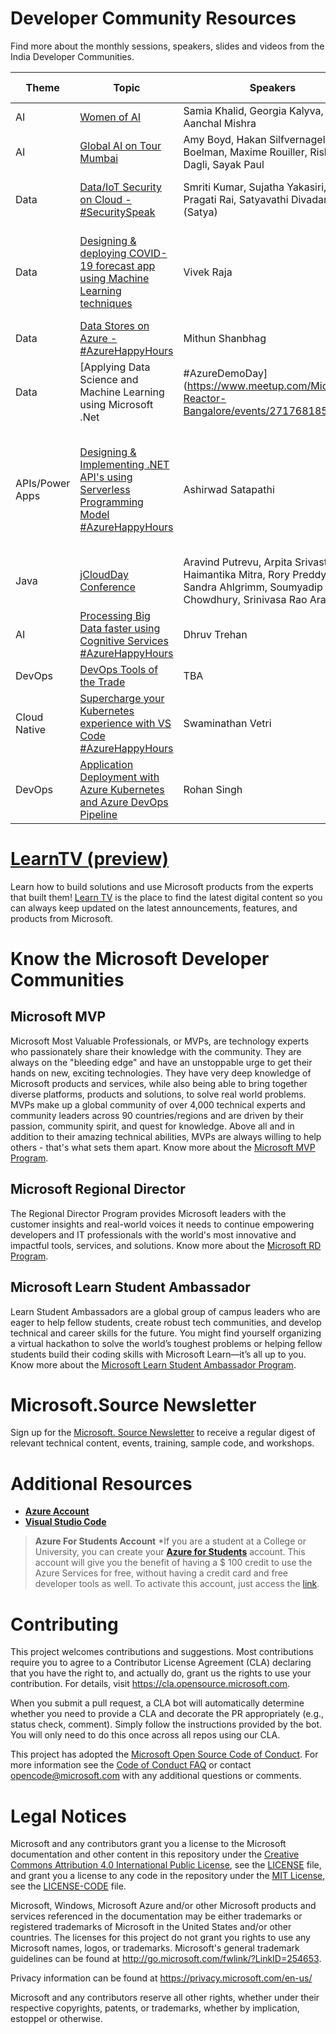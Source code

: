 # Developer Community Resources

Find more about the monthly sessions, speakers, slides and videos from the India Developer Communities. 

| Theme | Topic | Speakers | Resources | Session Video |
|---|---|---|---|---|
| AI | [Women of AI](https://www.meetup.com/Global-AI-Community-Mumbai/events/274879885/) | Samia Khalid, Georgia Kalyva, Aanchal Mishra | [Conference Details](https://www.meetup.com/Global-AI-Community-Mumbai/events/274879885/) | [Watch Now](https://www.youtube.com/watch?v=1OUT9hk4RLE) |
| AI | [Global AI on Tour Mumbai](https://www.eventbrite.com/e/global-ai-on-tour-mumbai-tickets-119294794943) | Amy Boyd, Hakan Silfvernagel, Henk Boelman, Maxime Rouiller, Rishit Dagli, Sayak Paul | [Conference Details](https://www.eventbrite.com/e/global-ai-on-tour-mumbai-tickets-119294794943) | - |
|  Data | [Data/IoT Security on Cloud - #SecuritySpeak](https://www.meetup.com/Microsoft-Reactor-Bangalore/events/271746745/)  |  Smriti Kumar, Sujatha Yakasiri, Pragati Rai, Satyavathi Divadari (Satya) | [Azure Security Fundamentals](https://docs.microsoft.com/en-us/azure/security/fundamentals/?WT.mc_id=-github-arsaha&wt.mc_id=AID3018158_QSG_EML_445393&ocid=AID3018158_QSG_EML_445393), [Azure IoT Security](https://azure.microsoft.com/en-us/overview/iot/security/?WT.mc_id=-github-arsaha&wt.mc_id=AID3018158_QSG_EML_445394&ocid=AID3018158_QSG_EML_445394) |  [Watch Now](https://www.youtube.com/watch?v=WldK9FKTjUU) |
|  Data | [Designing & deploying COVID-19 forecast app using Machine Learning techniques](https://www.meetup.com/Microsoft-Reactor-Bangalore/events/271746623/) | Vivek Raja  | [Create Machine Learning models](https://docs.microsoft.com/en-us/learn/paths/create-machine-learn-models/?WT.mc_id=-github-arsaha&wt.mc_id=AID3018158_QSG_EML_445395&ocid=AID3018158_QSG_EML_445395), [Azure Machine Learning](https://docs.microsoft.com/en-us/azure/machine-learning/overview-what-is-azure-ml?WT.mc_id=-github-arsaha&wt.mc_id=AID3018158_QSG_EML_445396&ocid=AID3018158_QSG_EML_445396), [MLOps on Azure](https://github.com/microsoft/MLOps) |[Watch Now](https://www.youtube.com/watch?v=xtCdUQce9vM&feature=youtu.be)  | 
|  Data | [Data Stores on Azure - #AzureHappyHours](https://www.meetup.com/Microsoft-Reactor-Bangalore/events/271748075/)  | Mithun Shanbhag  | [Azure SQL](https://docs.microsoft.com/en-us/azure/azure-sql/?WT.mc_id=-github-arsaha&wt.mc_id=AID3018158_QSG_EML_445397&ocid=AID3018158_QSG_EML_445397), [Azure Cosmos DB](https://docs.microsoft.com/en-us/azure/cosmos-db/introduction?WT.mc_id=-github-arsaha&wt.mc_id=AID3018158_QSG_EML_445398&ocid=AID3018158_QSG_EML_445398)  | [Watch Now](https://www.youtube.com/watch?v=uK0kbAfG3fo)  |
| Data | [Applying Data Science and Machine Learning using Microsoft .Net  | #AzureDemoDay](https://www.meetup.com/Microsoft-Reactor-Bangalore/events/271768185/) | Praveen Raghuvanshi | [Learning Resource](https://dotnet.microsoft.com/learn/ml-dotnet) | [Watch Now](https://www.youtube.com/watch?v=g91ONmgfi2s) |
| APIs/Power Apps | [Designing & Implementing .NET API's using Serverless Programming Model #AzureHappyHours](https://www.meetup.com/Microsoft-Reactor-Bangalore/events/272191714/) | Ashirwad Satapathi  | [Azure Functions Documentation](https://docs.microsoft.com/azure/azure-functions/?WT.mc_id=-github-arsaha), [Quickstarts to create your first Azure Function](https://docs.microsoft.com/azure/azure-functions/functions-create-first-function-vs-code?pivots=programming-language-csharp&WT.mc_id=-github-arsaha), [Create Serverless Applications](https://docs.microsoft.com/learn/paths/create-serverless-applications/?WT.mc_id=-github-arsaha) |[Watch Now](https://www.youtube.com/watch?v=fPiAPtMrFMg&feature=youtu.be)|
| Java | [jCloudDay Conference](https://aka.ms/MSFTJCloudDay) | Aravind Putrevu, Arpita Srivastava, Haimantika Mitra, Rory Preddy, Sandra Ahlgrimm, Soumyadip Chowdhury, Srinivasa Rao Aravilli | [Conference Schedule](https://jcloud.konfhub.com/#schedule) |[Watch Now](https://www.youtube.com/watch?v=eaNqPtJOPQE)|
| AI | [Processing Big Data faster using Cognitive Services   #AzureHappyHours](https://www.meetup.com/Microsoft-Reactor-Bangalore/events/272935394/) | Dhruv Trehan |  | - |
| DevOps | [DevOps Tools of the Trade](https://www.meetup.com/Microsoft-Reactor-Bangalore/events/272420602/) | TBA | - | - | 
| Cloud Native | [Supercharge your Kubernetes experience with VS Code  #AzureHappyHours](https://www.meetup.com/Microsoft-Reactor-Bangalore/events/272480792/) | Swaminathan Vetri | - | - |
| DevOps | [Application Deployment with Azure Kubernetes and Azure DevOps Pipeline](https://www.meetup.com/Microsoft-Reactor-Bangalore/events/272819959/) | Rohan Singh | - | - |

# [LearnTV (preview)](https://docs.microsoft.com/learn/tv/?WT.mc_id=-github-arsaha)

Learn how to build solutions and use Microsoft products from the experts that built them! [Learn TV](https://docs.microsoft.com/learn/tv/?WT.mc_id=-github-arsaha) is the place to find the latest digital content so you can always keep updated on the latest announcements, features, and products from Microsoft. 

# Know the Microsoft Developer Communities 

## Microsoft MVP 
Microsoft Most Valuable Professionals, or MVPs, are technology experts who passionately share their knowledge with the community. They are always on the "bleeding edge" and have an unstoppable urge to get their hands on new, exciting technologies. They have very deep knowledge of Microsoft products and services, while also being able to bring together diverse platforms, products and solutions, to solve real world problems. MVPs make up a global community of over 4,000 technical experts and community leaders across 90 countries/regions and are driven by their passion, community spirit, and quest for knowledge. Above all and in addition to their amazing technical abilities, MVPs are always willing to help others - that's what sets them apart. Know more about the [Microsoft MVP Program](https://mvp.microsoft.com/en-us/).  

## Microsoft Regional Director
The Regional Director Program provides Microsoft leaders with the customer insights and real-world voices it needs to continue empowering developers and IT professionals with the world's most innovative and impactful tools, services, and solutions. Know more about the [Microsoft RD Program](https://rd.microsoft.com/en-us/).

## Microsoft Learn Student Ambassador
Learn Student Ambassadors are a global group of campus leaders who are eager to help fellow students, create robust tech communities, and develop technical and career skills for the future. You might find yourself organizing a virtual hackathon to solve the world’s toughest problems or helping fellow students build their coding skills with Microsoft Learn—it’s all up to you. Know more about the [Microsoft Learn Student Ambassador Program](https://studentambassadors.microsoft.com/en-us).

# Microsoft.Source Newsletter

Sign up for the [Microsoft. Source Newsletter](https://azure.microsoft.com/en-in/resources/join-the-azure-developer-community/?wt.mc_id=AID3018158_QSG_EML_NLTR_445400&ocid=AID3018158_QSG_EML_NLTR_445400) to receive a regular digest of relevant technical content, events, training, sample code, and workshops.

# Additional Resources 

- **[Azure Account](https://azure.microsoft.com/en-us/?WT.mc_id=-github-arsaha&wt.mc_id=AID3018158_QSG_EML_445401&ocid=AID3018158_QSG_EML_445401)**
- **[Visual Studio Code](https://code.visualstudio.com/)**

> **Azure For Students Account**
*If you are a student at a College or University, you can create your **[Azure for Students](https://azure.microsoft.com/free/students/?WT.mc_id=-github-arsaha)** account. This account will give you the benefit of having a \$ 100 credit to use the Azure Services for free, without having a credit card and free developer tools as well. To activate this account, just access the [link](https://azure.microsoft.com/en-us/free/students/?WT.mc_id=-github-arsaha&wt.mc_id=AID3018158_QSG_EML_445402&ocid=AID3018158_QSG_EML_445402).


# Contributing

This project welcomes contributions and suggestions.  Most contributions require you to agree to a
Contributor License Agreement (CLA) declaring that you have the right to, and actually do, grant us
the rights to use your contribution. For details, visit https://cla.opensource.microsoft.com.

When you submit a pull request, a CLA bot will automatically determine whether you need to provide
a CLA and decorate the PR appropriately (e.g., status check, comment). Simply follow the instructions
provided by the bot. You will only need to do this once across all repos using our CLA.

This project has adopted the [Microsoft Open Source Code of Conduct](https://opensource.microsoft.com/codeofconduct/).
For more information see the [Code of Conduct FAQ](https://opensource.microsoft.com/codeofconduct/faq/) or
contact [opencode@microsoft.com](mailto:opencode@microsoft.com) with any additional questions or comments.

# Legal Notices

Microsoft and any contributors grant you a license to the Microsoft documentation and other content
in this repository under the [Creative Commons Attribution 4.0 International Public License](https://creativecommons.org/licenses/by/4.0/legalcode),
see the [LICENSE](LICENSE) file, and grant you a license to any code in the repository under the [MIT License](https://opensource.org/licenses/MIT), see the
[LICENSE-CODE](LICENSE-CODE) file.

Microsoft, Windows, Microsoft Azure and/or other Microsoft products and services referenced in the documentation
may be either trademarks or registered trademarks of Microsoft in the United States and/or other countries.
The licenses for this project do not grant you rights to use any Microsoft names, logos, or trademarks.
Microsoft's general trademark guidelines can be found at http://go.microsoft.com/fwlink/?LinkID=254653.

Privacy information can be found at https://privacy.microsoft.com/en-us/

Microsoft and any contributors reserve all other rights, whether under their respective copyrights, patents,
or trademarks, whether by implication, estoppel or otherwise.

